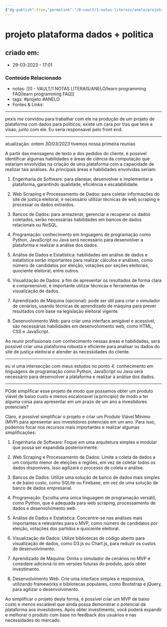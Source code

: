 ```yaml
---
{"dg-publish":true,"permalink":"/0-vault/1-notas-literais/anelo/projeto-plataforma-dados-politica/","tags":["projeto","ANELO"],"dgHomeLink":true,"dgShowLocalGraph":true,"dgShowFileTree":true,"dgEnableSearch":true,"noteIcon":""}
---
```


# projeto plataforma dados + politica

## criado em: 
-  29-03-2023 - 17:01

### Conteúdo Relacionado
- notas: [[0 - VAULT/1 NOTAS LITERAIS/ANELO/learn programming FAQ\|learn programming FAQ]]
- tags: #projeto #ANELO 
- Fontes & Links: 

---

pexis me convidou para trabalhar com ele na produção de um projeto de plataforma com dados para politicos; 
existe um cara por tras que teve a visao, junto com ele. Eu seria responsavel pelo front end.

---

atualização:
ontem *30/03/2023* tivemos nossa primeira reuniao

A partir das mensagens de texto e dos pedidos do cliente, é possível identificar algumas habilidades e áreas de ciência da computação que estariam envolvidas na criação de uma plataforma com a capacidade de realizar tais análises. As principais áreas e habilidades envolvidas seriam:

1.  Engenharia de Software: para planejar, desenvolver e implementar a plataforma, garantindo qualidade, eficiência e escalabilidade.
    
2.  Web Scraping e Processamento de Dados: para coletar informações do site de justiça eleitoral, é necessário utilizar técnicas de web scraping e processar os dados extraídos.
    
3.  Bancos de Dados: para armazenar, gerenciar e recuperar os dados coletados, serão necessárias habilidades em bancos de dados relacionais ou NoSQL.
    
4.  Programação: conhecimento em linguagens de programação como Python, JavaScript ou Java será necessário para desenvolver a plataforma e realizar a análise dos dados.
    
5.  Análise de Dados e Estatística: habilidades em análise de dados e estatística serão importantes para realizar cálculos e análises, como número de candidatos por eleição, votações por seções eleitorais, quociente eleitoral, entre outros.
    
6.  Visualização de Dados: a fim de apresentar os resultados de forma clara e compreensível, é importante utilizar técnicas e ferramentas de visualização de dados.
    
7.  Aprendizado de Máquina (opcional): pode ser útil para criar o simulador de cenários, usando técnicas de aprendizado de máquina para prever resultados com base na legislação eleitoral vigente.
    
8.  Desenvolvimento Web: para criar uma interface amigável e acessível, são necessárias habilidades em desenvolvimento web, como HTML, CSS e JavaScript.
    

Ao reunir profissionais com conhecimento nessas áreas e habilidades, será possível criar uma plataforma robusta e eficiente para analisar os dados do site de justiça eleitoral e atender às necessidades do cliente.

---

eu vi uma intersecção com meus estudos no ponto 4: conhecimento em linguagens de programação como Python, JavaScript ou Java será necessário para desenvolver a plataforma e realizar a análise dos dados.

---

POde simplificar esse projeto de modo que possamos obter um produto viável de baixo custo e menos escalonavel (a principio) de modo a ter alguma coisa para apresentar em um prazo de um ano a investidores potenciais?

Claro, é possível simplificar o projeto e criar um Produto Viável Mínimo (MVP) para apresentar aos investidores potenciais em um ano. Para isso, podemos focar nos recursos mais importantes e realizar algumas simplificações:

1.  Engenharia de Software: Foque em uma arquitetura simples e modular que possa ser expandida posteriormente.
    
2.  Web Scraping e Processamento de Dados: Limite a coleta de dados a um conjunto menor de eleições e regiões, em vez de coletar todos os dados disponíveis. Isso agilizará o processo de coleta e análise.
    
3.  Bancos de Dados: Utilize uma solução de banco de dados mais simples e de baixo custo, como SQLite ou Firebase, em vez de uma solução de banco de dados empresarial.
    
4.  Programação: Escolha uma única linguagem de programação versátil, como Python, que é adequada para web scraping, processamento de dados e desenvolvimento web.
    
5.  Análise de Dados e Estatística: Concentre-se nas análises mais importantes e relevantes para o MVP, como número de candidatos por eleição, votações dos partidos e quociente eleitoral.
    
6.  Visualização de Dados: Utilize bibliotecas de código aberto para visualização de dados, como D3.js ou Chart.js, para reduzir os custos de desenvolvimento.
    
7.  Aprendizado de Máquina: Omita o simulador de cenários no MVP e considere adicioná-lo em versões futuras do produto, após obter investimento.
    
8.  Desenvolvimento Web: Crie uma interface simples e responsiva, utilizando frameworks e bibliotecas populares, como Bootstrap e jQuery, para agilizar o desenvolvimento.
    

Ao simplificar o projeto desta forma, é possível criar um MVP de baixo custo e menos escalável que ainda possa demonstrar o potencial da plataforma aos investidores. Após obter investimento, você poderá expandir e melhorar o produto com base no feedback dos usuários e nas necessidades do mercado.